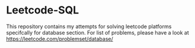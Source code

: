 # Leetcode-SQL
This repository contains my attempts for solving leetcode platforms specifcally for database section. For list of problems, please have a look at https://leetcode.com/problemset/database/
